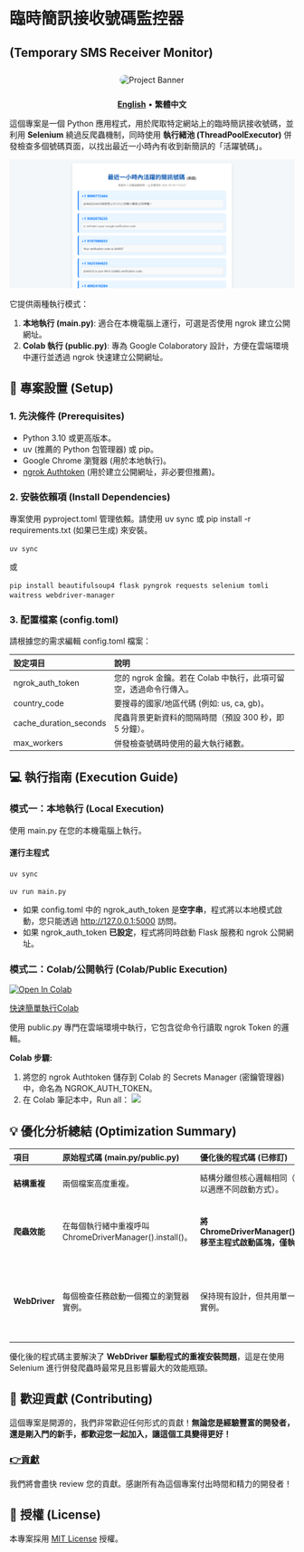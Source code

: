 # **臨時簡訊接收號碼監控器**
(Temporary SMS Receiver Monitor)
---

<div align="center">

<img src="https://i.meee.com.tw/ikqBwaY.jpg" alt="Project Banner" style="border-radius: 10px; margin-top: 10px; margin-bottom: 10px;width: 300px; height: 300px;">

</div>


<p align="center">  
<a href="./README.en.md"><strong>English</strong></a> •  
<strong>繁體中文</strong>  
</p>

這個專案是一個 Python 應用程式，用於爬取特定網站上的臨時簡訊接收號碼，並利用 **Selenium** 繞過反爬蟲機制，同時使用 **執行緒池 (ThreadPoolExecutor)** 併發檢查多個號碼頁面，以找出最近一小時內有收到新簡訊的「活躍號碼」。

![Demo GIF](demo.png)

它提供兩種執行模式：

1. **本地執行 (main.py)**: 適合在本機電腦上運行，可選是否使用 ngrok 建立公開網址。  
2. **Colab 執行 (public.py)**: 專為 Google Colaboratory 設計，方便在雲端環境中運行並透過 ngrok 快速建立公開網址。

## **🚀 專案設置 (Setup)**

### **1\. 先決條件 (Prerequisites)**

* Python 3.10 或更高版本。  
* uv (推薦的 Python 包管理器) 或 pip。  
* Google Chrome 瀏覽器 (用於本地執行)。  
* [ngrok Authtoken](https://dashboard.ngrok.com/get-started/your-authtoken) (用於建立公開網址，非必要但推薦)。

### **2\. 安裝依賴項 (Install Dependencies)**

專案使用 pyproject.toml 管理依賴。請使用 uv sync 或 pip install \-r requirements.txt (如果已生成) 來安裝。

`uv sync`

或  

`pip install beautifulsoup4 flask pyngrok requests selenium tomli waitress webdriver-manager`

### **3\. 配置檔案 (config.toml)**

請根據您的需求編輯 config.toml 檔案：

| 設定項目 | 說明 |
| :---- | :---- |
| ngrok\_auth\_token | 您的 ngrok 金鑰。若在 Colab 中執行，此項可留空，透過命令行傳入。 |
| country\_code | 要搜尋的國家/地區代碼 (例如: us, ca, gb)。 |
| cache\_duration\_seconds | 爬蟲背景更新資料的間隔時間（預設 300 秒，即 5 分鐘）。 |
| max\_workers | 併發檢查號碼時使用的最大執行緒數。 |

## **💻 執行指南 (Execution Guide)**

### **模式一：本地執行 (Local Execution)**

使用 main.py 在您的本機電腦上執行。

#### 運行主程式  
`uv sync`

`uv run main.py`

* 如果 config.toml 中的 ngrok\_auth\_token 是**空字串**，程式將以本地模式啟動，您只能透過 http://127.0.0.1:5000 訪問。  
* 如果 ngrok\_auth\_token **已設定**，程式將同時啟動 Flask 服務和 ngrok 公開網址。

### **模式二：Colab/公開執行 (Colab/Public Execution)**

<a href="https://colab.research.google.com/github/LayorX/Temporary-SMS-Receiver-Monitor/blob/master/Temporary_SMS_Receiver_Monitor.ipynb" target="_blank"><img src="https://colab.research.google.com/assets/colab-badge.svg" alt="Open In Colab"/></a>

[快速簡單執行Colab](/Temporary_SMS_Receiver_Monitor.ipynb)

使用 public.py 專門在雲端環境中執行，它包含從命令行讀取 ngrok Token 的邏輯。

**Colab 步驟:**

1. 將您的 ngrok Authtoken 儲存到 Colab 的 Secrets Manager (密鑰管理器) 中，命名為 NGROK\_AUTH\_TOKEN。  
2. 在 Colab 筆記本中，Run all：
![](https://i.meee.com.tw/zlunIT2.png)


## **💡 優化分析總結 (Optimization Summary)**

| 項目 | 原始程式碼 (main.py/public.py) | 優化後的程式碼 (已修訂) | 效益 |
| :---- | :---- | :---- | :---- |
| **結構重複** | 兩個檔案高度重複。 | 結構分離但核心邏輯相同（保留分離以適應不同啟動方式）。 | **清晰度維持**，未來可進一步重構。 |
| **爬蟲效能** | 在每個執行緒中重複呼叫 ChromeDriverManager().install()。 | **將 ChromeDriverManager().install() 移至主程式啟動區塊，僅執行一次。** | **極大提升啟動速度和爬蟲效率**，避免數十次重複的驅動程式檢查和設定。 |
| **WebDriver** | 每個檢查任務啟動一個獨立的瀏覽器實例。 | 保持現有設計，但共用單一 Service 實例。 | 這是 Selenium 併發的標準模式，但應留意 **MAX\_WORKERS** 的設定，數值過高仍可能耗盡系統資源。 |

優化後的程式碼主要解決了 **WebDriver 驅動程式的重複安裝問題**，這是在使用 Selenium 進行併發爬蟲時最常見且影響最大的效能瓶頸。

## **💖 歡迎貢獻 (Contributing)**

這個專案是開源的，我們非常歡迎任何形式的貢獻！**無論您是經驗豐富的開發者，還是剛入門的新手，都歡迎您一起加入，讓這個工具變得更好！**

### [**👉貢獻**](./CONTRIBUTING.md) 


我們將會盡快 review 您的貢獻。感謝所有為這個專案付出時間和精力的開發者！

## **📄 授權 (License)**

本專案採用 [MIT License](./LICENSE) 授權。